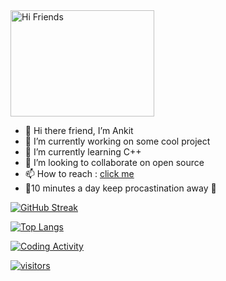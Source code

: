
<img alt="Hi Friends" src="https://user-images.githubusercontent.com/83267083/209559829-6d870627-a58f-4dbc-9f17-5cb63db4a4a4.gif" width="230" height="170">
<!-- ![hi](https://user-images.githubusercontent.com/83267083/209559829-6d870627-a58f-4dbc-9f17-5cb63db4a4a4.gif) -->


- 👋 Hi there friend, I’m Ankit <br>
- 👀 I’m currently working on some cool project<br>
- 🌱 I’m currently learning C++<br>
- 💞️ I’m looking to collaborate on open source<br>
- 📫 How to reach : [click me](http://www.linkedin.com/in/itsakpatel)<br>
- 💭10 minutes a day keep procastination away 💯<br>

<!---
ItsAnkitPatel/ItsAnkitPatel is a ✨ special ✨ repository because its `README.md` (this file) appears on your GitHub profile.
You can click the Preview link to take a look at your changes. -->

[![GitHub Streak](http://github-readme-streak-stats.herokuapp.com?user=itsankitpatel&theme=buefy&background=FFFFFF)](https://github.com/ItsAnkitPatel)


<!-- [![Ankit's GitHub stats-Dark](https://github-readme-stats.vercel.app/api?username=itsankitpatel&&hi&hide=contribs,issues,stars&count_private=true&show_icons=true&theme=dark#gh-dark-mode-only)](https://github.com/itsankitpatel/github-readme-stats#gh-dark-mode-only)
[![Ankit's GitHub stats-Light](https://github-readme-stats.vercel.app/api?username=itsankitpatel&hi&hide=contribs,issues,stars&count_private=true&show_icons=true&theme=default#gh-light-mode-only)](https://github.com/itsankitpatel/github-readme-stats#gh-light-mode-only)
 -->
 
<!--
[![Ankit's wakatime stats](https://github-readme-stats.vercel.app/api/wakatime?username=itsankitpatel)](https://wakatime.com/@6b7cac37-991e-4ffb-b45b-e24bc4871035) -->
[![Top Langs](https://github-readme-stats.vercel.app/api/top-langs?username=itsankitpatel&show_icons=true&locale=en&layout=compact)](https://github.com/ItsAnkitPatel)

[![Coding Activity](https://wakatime.com/badge/user/6b7cac37-991e-4ffb-b45b-e24bc4871035.svg)](https://wakatime.com/@6b7cac37-991e-4ffb-b45b-e24bc4871035)

[![visitors](https://visitor-badge.laobi.icu/badge?page_id=itsankitpatel)](https://github.com/ItsAnkitPatel)
